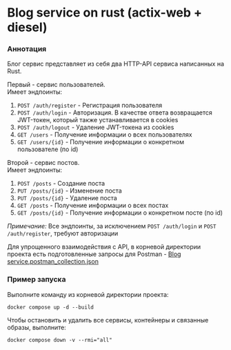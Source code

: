 # Blog service on rust (actix-web + diesel)

### Аннотация
Блог сервис представляет из себя два HTTP-API сервиса написанных на Rust.  

Первый - сервис пользователей.  
Имеет эндпоинты: 
1. ```POST /auth/register``` - Регистрация пользователя
1. ```POST /auth/login``` - Авторизация. В качестве ответа возвращается JWT-токен, который также устанавливается в cookies
1. ```POST /auth/logout``` - Удаление JWT-токена из cookies
1. ```GET /users``` - Получение информации о всех пользователях
1. ```GET /users/{id}``` - Получение информации о конкретном пользователе (по id)

Второй - сервис постов.  
Имеет эндпоинты:
1. ```POST /posts``` - Создание поста
1. ```PUT /posts/{id}``` - Изменение поста
1. ```PUT /posts/{id}``` - Удаление поста
1. ```GET /posts``` - Получение информации о всех постах
1. ```GET /posts/{id}``` - Получение информации о конкретном посте (по id)

_Примечание:_ Все эндпоинты, за исключением ```POST /auth/login``` и ```POST /auth/register```, требуют авторизации

Для упрощенного взаимодействия с API, в корневой директории проекта есть подготовленные запросы для Postman - [Blog service.postman_collection.json](Blog%20service.postman_collection.json)

### Пример запуска
Выполните команду из корневой директории проекта:
```shell
docker compose up -d --build
```
Чтобы остановить и удалить все сервисы, контейнеры и связанные образы, выполните:
```shell
docker compose down -v --rmi="all"
```




